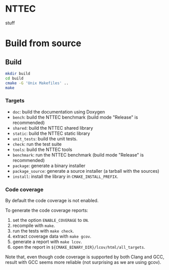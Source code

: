 # NTTEC

stuff

# Build from source

## Build

```sh
mkdir build
cd build
cmake -G 'Unix Makefiles' ..
make
```

### Targets

- `doc`: build the documentation using Doxygen
- `bench`: build the NTTEC benchmark (build mode "Release" is recommended)
- `shared`: build the NTTEC shared library
- `static`: build the NTTEC static library
- `unit_tests`: build the unit tests.
- `check`: run the test suite
- `tools`: build the NTTEC tools
- `benchmark`: run the NTTEC benchmark (build mode "Release" is recommended)
- `package`: generate a binary installer
- `package_source`: generate a source installer (a tarball with the sources)
- `install`: install the library in `CMAKE_INSTALL_PREFIX`.

### Code coverage

By default the code coverage is not enabled.

To generate the code coverage reports:
1. set the option `ENABLE_COVERAGE` to `ON`.
2. recompile with `make`.
3. run the tests with `make check`.
4. extract coverage data with `make gcov`.
5. generate a report with `make lcov`.
6. open the report in `${CMAKE_BINARY_DIR}/lcov/html/all_targets`.

Note that, even though code coverage is supported by both Clang and GCC, result
with GCC seems more reliable (not surprising as we are using gcov).
